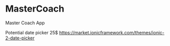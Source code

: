 # MasterCoach
Master Coach App


Potential date picker 25$
https://market.ionicframework.com/themes/ionic-2-date-picker
